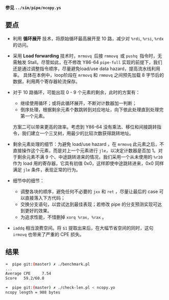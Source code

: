**参见 `../sim/pipe/ncopy.ys`**

## 要点

- 利用 **循环展开** 技术，将原始循环最高展开至 10 路，减少对 `%rdi`, `%rsi`, `%rdx ` 的访问。

- 采用 **Load forwarding** 技术时，`mrmovq `后接 `rmmovq `或 `pushq `指令时，无需触发 Stall。尽管如此，在不修改 Y86-64 `pipe-full` 实现的前提下，我们还是通过调整指令顺序，尽量避免load/use data hazard，提高流水线利用率。 具体在本例中，loop阶段在 `mrmovq` 和 `rmmovq` 之间预先加载 8 字节后的数据，利用两个寄存器轮流保存。

- 对于 10 路循环，可能出现 0 - 9 个元素的剩余，此时的方案有：

  - 继续使用循环；或将此循环展开，不断对计数器加一判断；
  - 倒序处理，根据剩余元素个数跳转到对应地址，向下依此处理直到处理完第一个元素。

  方案二可以带来更高的效率。考虑到 Y86-64 没有乘法、移位和间接跳转指令，我们建立一个三叉树，用最少的比较次数获得跳转地址。

- 剩余元素处理的细节：为避免 load/use hazard ，在 `mrmovq` 此元素之后，不直接操作这个元素，而是对上一个元素进行 `jle`，以决定计数器是否加 1。对于剩余元素不满 9 个、中途跳转进来的情况，我们采用一个从未使用的 `%r10` 作为 load 用的寄存器，它具有初值 0x0，这样即使中途跳转进来，0x0 同样满足 `jle` 条件，表现正常的行为。

- 细节中的细节：

  - 调整各块的顺序，避免任何不必要的 `jxx` 和 `ret` ，尽量让最后的 case 可以直接落入下方代码；
  - 交换分支语句，以尝试达到最佳表现；若修改 pipe 的分支预测实现可达到更好的效果。
  - 为追求性能，不惜删掉 `xorq %rax, %rax` 。

- `iaddq` 相当浪费空间。将 `$1` 提取出来后，在大幅节省空间的同时，这句 `irmovq` 也带来了严重的 CPE 损失。

## 结果

```bash
➜  pipe git:(master) ✗ ./benchmark.pl
...
Average CPE     7.54
Score   59.2/60.0

➜  pipe git:(master) ✗ ./check-len.pl < ncopy.yo
ncopy length = 988 bytes
```

